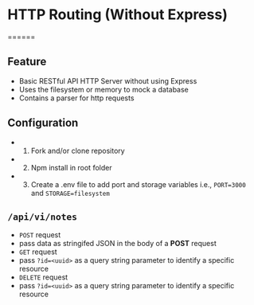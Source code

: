 # HTTP Routing (Without Express)
======

## Feature
- Basic RESTful API HTTP Server without using Express
- Uses the filesystem or memory to mock a database
- Contains a parser for http requests


## Configuration 
- 1) Fork and/or clone repository
- 2) Npm install in root folder
- 3) Create a .env file to add port and storage variables i.e., `PORT=3000` and `STORAGE=filesystem`

## `/api/vi/notes`

* `POST` request
 * pass data as stringifed JSON in the body of a **POST** request 
* `GET` request
 * pass `?id=<uuid>` as a query string parameter to identify a specific resource
 * `DELETE` request
  * pass `?id=<uuid>` as a query string parameter to identify a specific resource
  
